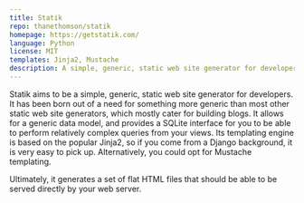 ```yaml
---
title: Statik
repo: thanethomson/statik
homepage: https://getstatik.com/
language: Python
license: MIT
templates: Jinja2, Mustache
description: A simple, generic, static web site generator for developers.
---
```


Statik aims to be a simple, generic, static web site generator for developers.
It has been born out of a need for something more generic than most other
static web site generators, which mostly cater for building blogs. It allows
for a generic data model, and provides a SQLite interface for you to be able to
perform relatively complex queries from your views. Its templating engine is
based on the popular Jinja2, so if you come from a Django background, it is
very easy to pick up. Alternatively, you could opt for Mustache templating.

Ultimately, it generates a set of flat HTML files that should be able to be
served directly by your web server.

